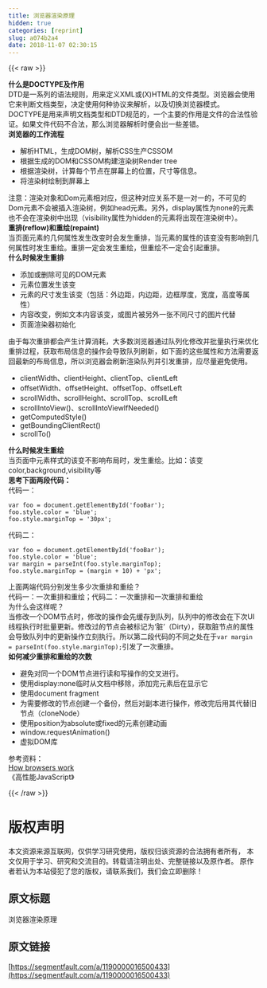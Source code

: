 ```yaml
---
title: 浏览器渲染原理
hidden: true
categories: [reprint]
slug: a074b2a4
date: 2018-11-07 02:30:15
---
```


{{< raw >}}
<p><strong>&#x4EC0;&#x4E48;&#x662F;DOCTYPE&#x53CA;&#x4F5C;&#x7528;</strong><br>DTD&#x662F;&#x4E00;&#x7CFB;&#x5217;&#x7684;&#x8BED;&#x6CD5;&#x89C4;&#x5219;&#xFF0C;&#x7528;&#x6765;&#x5B9A;&#x4E49;XML&#x6216;(X)HTML&#x7684;&#x6587;&#x4EF6;&#x7C7B;&#x578B;&#x3002;&#x6D4F;&#x89C8;&#x5668;&#x4F1A;&#x4F7F;&#x7528;&#x5B83;&#x6765;&#x5224;&#x65AD;&#x6587;&#x6863;&#x7C7B;&#x578B;&#xFF0C;&#x51B3;&#x5B9A;&#x4F7F;&#x7528;&#x4F55;&#x79CD;&#x534F;&#x8BAE;&#x6765;&#x89E3;&#x6790;&#xFF0C;&#x4EE5;&#x53CA;&#x5207;&#x6362;&#x6D4F;&#x89C8;&#x5668;&#x6A21;&#x5F0F;&#x3002;<br>DOCTYPE&#x662F;&#x7528;&#x6765;&#x58F0;&#x660E;&#x6587;&#x6863;&#x7C7B;&#x578B;&#x548C;DTD&#x89C4;&#x8303;&#x7684;&#xFF0C;&#x4E00;&#x4E2A;&#x4E3B;&#x8981;&#x7684;&#x4F5C;&#x7528;&#x662F;&#x6587;&#x4EF6;&#x7684;&#x5408;&#x6CD5;&#x6027;&#x9A8C;&#x8BC1;&#x3002;&#x5982;&#x679C;&#x6587;&#x4EF6;&#x4EE3;&#x7801;&#x4E0D;&#x5408;&#x6CD5;&#xFF0C;&#x90A3;&#x4E48;&#x6D4F;&#x89C8;&#x5668;&#x89E3;&#x6790;&#x65F6;&#x4FBF;&#x4F1A;&#x51FA;&#x4E00;&#x4E9B;&#x5DEE;&#x9519;&#x3002;<br><strong>&#x6D4F;&#x89C8;&#x5668;&#x7684;&#x5DE5;&#x4F5C;&#x6D41;&#x7A0B;</strong></p><ul><li>&#x89E3;&#x6790;HTML&#xFF0C;&#x751F;&#x6210;DOM&#x6811;&#xFF0C;&#x89E3;&#x6790;CSS&#x751F;&#x4EA7;CSSOM</li><li>&#x6839;&#x636E;&#x751F;&#x6210;&#x7684;DOM&#x548C;CSSOM&#x6784;&#x5EFA;&#x6E32;&#x67D3;&#x6811;Render tree</li><li>&#x6839;&#x636E;&#x6E32;&#x67D3;&#x6811;&#xFF0C;&#x8BA1;&#x7B97;&#x6BCF;&#x4E2A;&#x8282;&#x70B9;&#x5728;&#x5C4F;&#x5E55;&#x4E0A;&#x7684;&#x4F4D;&#x7F6E;&#xFF0C;&#x5C3A;&#x5BF8;&#x7B49;&#x4FE1;&#x606F;&#x3002;</li><li>&#x5C06;&#x6E32;&#x67D3;&#x6811;&#x7ED8;&#x5236;&#x5230;&#x5C4F;&#x5E55;&#x4E0A;</li></ul><p>&#x6CE8;&#x610F;&#xFF1A;&#x6E32;&#x67D3;&#x5BF9;&#x8C61;&#x548C;Dom&#x5143;&#x7D20;&#x76F8;&#x5BF9;&#x5E94;&#xFF0C;&#x4F46;&#x8FD9;&#x79CD;&#x5BF9;&#x5E94;&#x5173;&#x7CFB;&#x4E0D;&#x662F;&#x4E00;&#x5BF9;&#x4E00;&#x7684;&#xFF0C;&#x4E0D;&#x53EF;&#x89C1;&#x7684;Dom&#x5143;&#x7D20;&#x4E0D;&#x4F1A;&#x88AB;&#x63D2;&#x5165;&#x6E32;&#x67D3;&#x6811;&#xFF0C;&#x4F8B;&#x5982;head&#x5143;&#x7D20;&#x3002;&#x53E6;&#x5916;&#xFF0C;display&#x5C5E;&#x6027;&#x4E3A;none&#x7684;&#x5143;&#x7D20;&#x4E5F;&#x4E0D;&#x4F1A;&#x5728;&#x6E32;&#x67D3;&#x6811;&#x4E2D;&#x51FA;&#x73B0;&#xFF08;visibility&#x5C5E;&#x6027;&#x4E3A;hidden&#x7684;&#x5143;&#x7D20;&#x5C06;&#x51FA;&#x73B0;&#x5728;&#x6E32;&#x67D3;&#x6811;&#x4E2D;&#xFF09;&#x3002;<br><strong>&#x91CD;&#x6392;(reflow)&#x548C;&#x91CD;&#x7ED8;(repaint)</strong><br>&#x5F53;&#x9875;&#x9762;&#x5143;&#x7D20;&#x7684;&#x51E0;&#x4F55;&#x5C5E;&#x6027;&#x53D1;&#x751F;&#x6539;&#x53D8;&#x65F6;&#x4F1A;&#x53D1;&#x751F;&#x91CD;&#x6392;&#xFF0C;&#x5F53;&#x5143;&#x7D20;&#x7684;&#x5C5E;&#x6027;&#x7684;&#x8BE5;&#x53D8;&#x6CA1;&#x6709;&#x5F71;&#x54CD;&#x5230;&#x51E0;&#x4F55;&#x5C5E;&#x6027;&#x65F6;&#x53D1;&#x751F;&#x91CD;&#x7ED8;&#x3002;&#x91CD;&#x6392;&#x4E00;&#x5B9A;&#x4F1A;&#x53D1;&#x751F;&#x91CD;&#x7ED8;&#xFF0C;&#x4F46;&#x91CD;&#x7ED8;&#x4E0D;&#x4E00;&#x5B9A;&#x4F1A;&#x5F15;&#x8D77;&#x91CD;&#x6392;&#x3002;<br><strong>&#x4EC0;&#x4E48;&#x65F6;&#x5019;&#x53D1;&#x751F;&#x91CD;&#x6392;</strong></p><ul><li>&#x6DFB;&#x52A0;&#x6216;&#x5220;&#x9664;&#x53EF;&#x89C1;&#x7684;DOM&#x5143;&#x7D20;</li><li>&#x5143;&#x7D20;&#x4F4D;&#x7F6E;&#x53D1;&#x751F;&#x8BE5;&#x53D8;</li><li>&#x5143;&#x7D20;&#x7684;&#x5C3A;&#x5BF8;&#x53D1;&#x751F;&#x8BE5;&#x53D8;&#xFF08;&#x5305;&#x62EC;&#xFF1A;&#x5916;&#x8FB9;&#x8DDD;&#xFF0C;&#x5185;&#x8FB9;&#x8DDD;&#xFF0C;&#x8FB9;&#x6846;&#x539A;&#x5EA6;&#xFF0C;&#x5BBD;&#x5EA6;&#xFF0C;&#x9AD8;&#x5EA6;&#x7B49;&#x5C5E;&#x6027;&#xFF09;</li><li>&#x5185;&#x5BB9;&#x6539;&#x53D8;&#xFF0C;&#x4F8B;&#x5982;&#x6587;&#x672C;&#x5185;&#x5BB9;&#x8BE5;&#x53D8;&#xFF0C;&#x6216;&#x56FE;&#x7247;&#x88AB;&#x53E6;&#x5916;&#x4E00;&#x5F20;&#x4E0D;&#x540C;&#x5C3A;&#x5BF8;&#x7684;&#x56FE;&#x7247;&#x4EE3;&#x66FF;</li><li>&#x9875;&#x9762;&#x6E32;&#x67D3;&#x5668;&#x521D;&#x59CB;&#x5316;</li></ul><p>&#x7531;&#x4E8E;&#x6BCF;&#x6B21;&#x91CD;&#x6392;&#x90FD;&#x4F1A;&#x4EA7;&#x751F;&#x8BA1;&#x7B97;&#x6D88;&#x8017;&#xFF0C;&#x5927;&#x591A;&#x6570;&#x6D4F;&#x89C8;&#x5668;&#x901A;&#x8FC7;&#x961F;&#x5217;&#x5316;&#x4FEE;&#x6539;&#x5E76;&#x6279;&#x91CF;&#x6267;&#x884C;&#x6765;&#x4F18;&#x5316;&#x91CD;&#x6392;&#x8FC7;&#x7A0B;&#xFF0C;&#x83B7;&#x53D6;&#x5E03;&#x5C40;&#x4FE1;&#x606F;&#x7684;&#x64CD;&#x4F5C;&#x4F1A;&#x5BFC;&#x81F4;&#x961F;&#x5217;&#x5237;&#x65B0;&#xFF0C;&#x5982;&#x4E0B;&#x9762;&#x7684;&#x8FD9;&#x4E9B;&#x5C5E;&#x6027;&#x548C;&#x65B9;&#x6CD5;&#x9700;&#x8981;&#x8FD4;&#x56DE;&#x6700;&#x65B0;&#x7684;&#x5E03;&#x5C40;&#x4FE1;&#x606F;&#xFF0C;&#x6240;&#x4EE5;&#x6D4F;&#x89C8;&#x5668;&#x4F1A;&#x5237;&#x65B0;&#x6E32;&#x67D3;&#x961F;&#x5217;&#x5E76;&#x5F15;&#x53D1;&#x91CD;&#x6392;&#xFF0C;&#x5E94;&#x5C3D;&#x91CF;&#x907F;&#x514D;&#x4F7F;&#x7528;&#x3002;</p><ul><li>clientWidth&#x3001;clientHeight&#x3001;clientTop&#x3001;clientLeft</li><li>offsetWidth&#x3001;offsetHeight&#x3001;offsetTop&#x3001;offsetLeft</li><li>scrollWidth&#x3001;scrollHeight&#x3001;scrollTop&#x3001;scrollLeft</li><li>scrollIntoView()&#x3001;scrollIntoViewIfNeeded()</li><li>getComputedStyle()</li><li>getBoundingClientRect()</li><li>scrollTo()</li></ul><p><strong>&#x4EC0;&#x4E48;&#x65F6;&#x5019;&#x53D1;&#x751F;&#x91CD;&#x7ED8;</strong><br>&#x5F53;&#x9875;&#x9762;&#x4E2D;&#x5143;&#x7D20;&#x6837;&#x5F0F;&#x7684;&#x8BE5;&#x53D8;&#x4E0D;&#x5F71;&#x54CD;&#x5E03;&#x5C40;&#x65F6;&#xFF0C;&#x53D1;&#x751F;&#x91CD;&#x7ED8;&#x3002;&#x6BD4;&#x5982;&#xFF1A;&#x8BE5;&#x53D8;color,background,visibility&#x7B49;<br><strong>&#x601D;&#x8003;&#x4E0B;&#x9762;&#x4E24;&#x6BB5;&#x4EE3;&#x7801;&#xFF1A;</strong><br>&#x4EE3;&#x7801;&#x4E00;&#xFF1A;</p><div class="widget-codetool" style="display:none"><div class="widget-codetool--inner"><span class="selectCode code-tool" data-toggle="tooltip" data-placement="top" title="" data-original-title="&#x5168;&#x9009;"></span> <span type="button" class="copyCode code-tool" data-toggle="tooltip" data-placement="top" data-clipboard-text="var foo = document.getElementById(&apos;fooBar&apos;);
foo.style.color = &apos;blue&apos;;
foo.style.marginTop = &apos;30px&apos;;" title="" data-original-title="&#x590D;&#x5236;"></span> <span type="button" class="saveToNote code-tool" data-toggle="tooltip" data-placement="top" title="" data-original-title="&#x653E;&#x8FDB;&#x7B14;&#x8BB0;"></span></div></div><pre class="hljs dart"><code><span class="hljs-keyword">var</span> foo = <span class="hljs-built_in">document</span>.getElementById(<span class="hljs-string">&apos;fooBar&apos;</span>);
foo.style.color = <span class="hljs-string">&apos;blue&apos;</span>;
foo.style.marginTop = <span class="hljs-string">&apos;30px&apos;</span>;</code></pre><p>&#x4EE3;&#x7801;&#x4E8C;&#xFF1A;</p><div class="widget-codetool" style="display:none"><div class="widget-codetool--inner"><span class="selectCode code-tool" data-toggle="tooltip" data-placement="top" title="" data-original-title="&#x5168;&#x9009;"></span> <span type="button" class="copyCode code-tool" data-toggle="tooltip" data-placement="top" data-clipboard-text="var foo = document.getElementById(&apos;fooBar&apos;);
foo.style.color = &apos;blue&apos;;
var margin = parseInt(foo.style.marginTop);
foo.style.marginTop = (margin + 10) + &apos;px&apos;;" title="" data-original-title="&#x590D;&#x5236;"></span> <span type="button" class="saveToNote code-tool" data-toggle="tooltip" data-placement="top" title="" data-original-title="&#x653E;&#x8FDB;&#x7B14;&#x8BB0;"></span></div></div><pre class="hljs javascript"><code><span class="hljs-keyword">var</span> foo = <span class="hljs-built_in">document</span>.getElementById(<span class="hljs-string">&apos;fooBar&apos;</span>);
foo.style.color = <span class="hljs-string">&apos;blue&apos;</span>;
<span class="hljs-keyword">var</span> margin = <span class="hljs-built_in">parseInt</span>(foo.style.marginTop);
foo.style.marginTop = (margin + <span class="hljs-number">10</span>) + <span class="hljs-string">&apos;px&apos;</span>;</code></pre><p>&#x4E0A;&#x9762;&#x4E24;&#x7AEF;&#x4EE3;&#x7801;&#x5206;&#x522B;&#x53D1;&#x751F;&#x591A;&#x5C11;&#x6B21;&#x91CD;&#x6392;&#x548C;&#x91CD;&#x7ED8;&#xFF1F;<br>&#x4EE3;&#x7801;&#x4E00;&#xFF1A;&#x4E00;&#x6B21;&#x91CD;&#x6392;&#x548C;&#x91CD;&#x7ED8;&#xFF1B;&#x4EE3;&#x7801;&#x4E8C;&#xFF1A;&#x4E00;&#x6B21;&#x91CD;&#x6392;&#x548C;&#x4E00;&#x6B21;&#x91CD;&#x6392;&#x548C;&#x91CD;&#x7ED8;<br>&#x4E3A;&#x4EC0;&#x4E48;&#x4F1A;&#x8FD9;&#x6837;&#x5462;&#xFF1F;<br>&#x5F53;&#x4FEE;&#x6539;&#x4E00;&#x4E2A;DOM&#x8282;&#x70B9;&#x65F6;&#xFF0C;&#x4FEE;&#x6539;&#x7684;&#x64CD;&#x4F5C;&#x4F1A;&#x5148;&#x7F13;&#x5B58;&#x5230;&#x961F;&#x5217;&#xFF0C;&#x961F;&#x5217;&#x4E2D;&#x7684;&#x4FEE;&#x6539;&#x4F1A;&#x5728;&#x4E0B;&#x6B21;UI&#x7EBF;&#x7A0B;&#x6267;&#x884C;&#x65F6;&#x6279;&#x91CF;&#x66F4;&#x65B0;&#x3002;&#x4FEE;&#x6539;&#x8FC7;&#x7684;&#x8282;&#x70B9;&#x4F1A;&#x88AB;&#x6807;&#x8BB0;&#x4E3A;&#x2018;&#x810F;&#x2019;&#xFF08;Dirty&#xFF09;&#xFF0C;&#x83B7;&#x53D6;&#x810F;&#x8282;&#x70B9;&#x7684;&#x5C5E;&#x6027;&#x4F1A;&#x5BFC;&#x81F4;&#x961F;&#x5217;&#x4E2D;&#x7684;&#x66F4;&#x65B0;&#x64CD;&#x4F5C;&#x7ACB;&#x523B;&#x6267;&#x884C;&#x3002;&#x6240;&#x4EE5;&#x7B2C;&#x4E8C;&#x6BB5;&#x4EE3;&#x7801;&#x7684;&#x4E0D;&#x540C;&#x4E4B;&#x5904;&#x5728;&#x4E8E;<code>var margin = parseInt(foo.style.marginTop);</code>&#x5F15;&#x53D1;&#x4E86;&#x4E00;&#x6B21;&#x91CD;&#x6392;&#x3002;<br><strong>&#x5982;&#x4F55;&#x51CF;&#x5C11;&#x91CD;&#x6392;&#x548C;&#x91CD;&#x7ED8;&#x7684;&#x6B21;&#x6570;</strong></p><ul><li>&#x907F;&#x514D;&#x5BF9;&#x540C;&#x4E00;&#x4E2A;DOM&#x8282;&#x70B9;&#x8FDB;&#x884C;&#x8BFB;&#x548C;&#x5199;&#x64CD;&#x4F5C;&#x7684;&#x4EA4;&#x53C9;&#x8FDB;&#x884C;&#x3002;</li><li>&#x4F7F;&#x7528;display:none&#x4E34;&#x65F6;&#x4ECE;&#x6587;&#x6863;&#x4E2D;&#x79FB;&#x9664;&#xFF0C;&#x6DFB;&#x52A0;&#x5B8C;&#x5143;&#x7D20;&#x540E;&#x5728;&#x663E;&#x793A;&#x5B83;</li><li>&#x4F7F;&#x7528;document fragment</li><li>&#x4E3A;&#x9700;&#x8981;&#x4FEE;&#x6539;&#x7684;&#x8282;&#x70B9;&#x521B;&#x5EFA;&#x4E00;&#x4E2A;&#x5907;&#x4EFD;&#xFF0C;&#x7136;&#x540E;&#x5BF9;&#x526F;&#x672C;&#x8FDB;&#x884C;&#x64CD;&#x4F5C;&#xFF0C;&#x4FEE;&#x6539;&#x5B8C;&#x540E;&#x7528;&#x5176;&#x4EE3;&#x66FF;&#x65E7;&#x8282;&#x70B9;&#xFF08;cloneNode&#xFF09;</li><li>&#x4F7F;&#x7528;position&#x4E3A;absolute&#x6216;fixed&#x7684;&#x5143;&#x7D20;&#x521B;&#x5EFA;&#x52A8;&#x753B;</li><li>window.requestAnimation()</li><li>&#x865A;&#x62DF;DOM&#x5E93;</li></ul><p>&#x53C2;&#x8003;&#x8D44;&#x6599;&#xFF1A;<br><a href="https://taligarsiel.com/Projects/howbrowserswork1.htm" rel="nofollow noreferrer" target="_blank">How browsers work</a><br>&#x300A;&#x9AD8;&#x6027;&#x80FD;JavaScript&#x300B;</p>
{{< /raw >}}

# 版权声明
本文资源来源互联网，仅供学习研究使用，版权归该资源的合法拥有者所有，
本文仅用于学习、研究和交流目的。转载请注明出处、完整链接以及原作者。
原作者若认为本站侵犯了您的版权，请联系我们，我们会立即删除！

## 原文标题
浏览器渲染原理

## 原文链接
[https://segmentfault.com/a/1190000016500433](https://segmentfault.com/a/1190000016500433)

